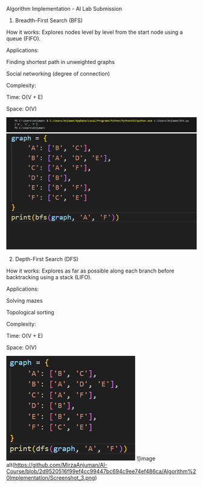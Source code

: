 Algorithm Implementation - AI Lab Submission
1. Breadth-First Search (BFS)
   
How it works: Explores nodes level by level from the start node using a queue (FIFO).

Applications:

Finding shortest path in unweighted graphs

Social networking (degree of connection)

Complexity:

Time: O(V + E)

Space: O(V)

![image alt](https://github.com/MirzaAnjuman/AI-Course/blob/960aeac2c333c6b4f39fb714d549912ecba7f6be/Algorithm%20Implementation/Screenshot_1.png)
![image alt](https://github.com/MirzaAnjuman/AI-Course/blob/14df34d50da91ea92bb1e1aba2fcd446d5f425bf/Algorithm%20Implementation/Screenshot_2.png)

 2. Depth-First Search (DFS)
    
How it works: Explores as far as possible along each branch before backtracking using a stack
 (LIFO).
 
 Applications:
 
 Solving mazes
 
 Topological sorting
 
 Complexity:
 
 Time: O(V + E)
 
 Space: O(V)

 ![image alt](https://github.com/MirzaAnjuman/AI-Course/blob/69802018b084940673b14a035e8953f065feee2c/Algorithm%20Implementation/Screenshot_4.png)
 ![image alt(https://github.com/MirzaAnjuman/AI-Course/blob/2d9520516f99ef4cc99447bc694c9ee74ef486ca/Algorithm%20Implementation/Screenshot_3.png)
